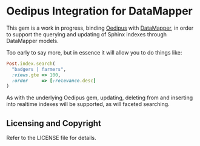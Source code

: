 # Oedipus Integration for DataMapper

This gem is a work in progress, binding [Oedipus](https://github.com/d11wtq/oedipus)
with [DataMapper](https://github.com/datamapper/dm-core), in order to support the
querying and updating of Sphinx indexes through DataMapper models.

Too early to say more, but in essence it will allow you to do things like:

``` ruby
Post.index.search(
  "badgers | farmers",
  :views.gte => 100,
  :order     => [:relevance.desc]
)
```

As with the underlying Oedipus gem, updating, deleting from and inserting into
realtime indexes will be supported, as will faceted searching.

## Licensing and Copyright

Refer to the LICENSE file for details.
